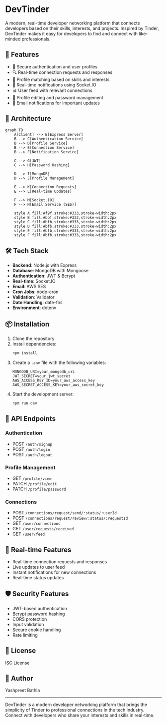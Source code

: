 # DevTinder

A modern, real-time developer networking platform that connects developers based on their skills, interests, and projects. Inspired by Tinder, DevTinder makes it easy for developers to find and connect with like-minded professionals.

## 🚀 Features

- 🔐 Secure authentication and user profiles
- 🔍 Real-time connection requests and responses
- 🔄 Profile matching based on skills and interests
- 📱 Real-time notifications using Socket.IO
- 📊 User feed with relevant connections
- 🔄 Profile editing and password management
- 📧 Email notifications for important updates

## 📱 Architecture

```mermaid
graph TD
    A[Client] --> B[Express Server]
    B --> C[Authentication Service]
    B --> D[Profile Service]
    B --> E[Connection Service]
    B --> F[Notification Service]
    
    C --> G[JWT]
    C --> H[Password Hashing]
    
    D --> I[MongoDB]
    D --> J[Profile Management]
    
    E --> K[Connection Requests]
    E --> L[Real-time Updates]
    
    F --> M[Socket.IO]
    F --> N[Email Service (SES)]
    
    style A fill:#f9f,stroke:#333,stroke-width:2px
    style B fill:#bbf,stroke:#333,stroke-width:2px
    style C fill:#bfb,stroke:#333,stroke-width:2px
    style D fill:#bfb,stroke:#333,stroke-width:2px
    style E fill:#bfb,stroke:#333,stroke-width:2px
    style F fill:#bfb,stroke:#333,stroke-width:2px
```

## 🛠️ Tech Stack

- **Backend**: Node.js with Express
- **Database**: MongoDB with Mongoose
- **Authentication**: JWT & Bcrypt
- **Real-time**: Socket.IO
- **Email**: AWS SES
- **Cron Jobs**: node-cron
- **Validation**: Validator
- **Date Handling**: date-fns
- **Environment**: dotenv

## 📦 Installation

1. Clone the repository
2. Install dependencies:
   ```bash
   npm install
   ```
3. Create a `.env` file with the following variables:
   ```
   MONGODB_URI=your_mongodb_uri
   JWT_SECRET=your_jwt_secret
   AWS_ACCESS_KEY_ID=your_aws_access_key
   AWS_SECRET_ACCESS_KEY=your_aws_secret_key
   ```
4. Start the development server:
   ```bash
   npm run dev
   ```

## 📖 API Endpoints

### Authentication
- POST `/auth/signup`
- POST `/auth/login`
- POST `/auth/logout`

### Profile Management
- GET `/profile/view`
- PATCH `/profile/edit`
- PATCH `/profile/password`

### Connections
- POST `/connections/request/send/:status/:userId`
- POST `/connections/request/review/:status/:requestId`
- GET `/user/connections`
- GET `/user/requests/received`
- GET `/user/feed`

## 📱 Real-time Features

- Real-time connection requests and responses
- Live updates to user feed
- Instant notifications for new connections
- Real-time status updates

## 🛡️ Security Features

- JWT-based authentication
- Bcrypt password hashing
- CORS protection
- Input validation
- Secure cookie handling
- Rate limiting

## 📝 License

ISC License

## 👤 Author

Yashpreet Bathla

---

DevTinder is a modern developer networking platform that brings the simplicity of Tinder to professional connections in the tech industry. Connect with developers who share your interests and skills in real-time.
